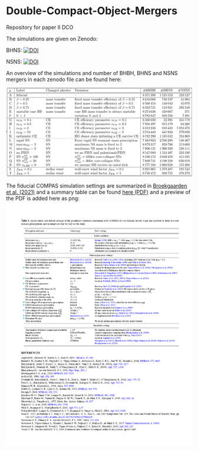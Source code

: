 # Double-Compact-Object-Mergers
Repository for paper II DCO





The simulations are given on Zenodo: 


BHNS:  [![DOI](https://zenodo.org/badge/DOI/10.5281/zenodo.5178777.svg)](https://doi.org/10.5281/zenodo.5178777) 

NSNS:  [![DOI](https://zenodo.org/badge/DOI/10.5281/zenodo.5189849.svg)](https://doi.org/10.5281/zenodo.5189849) 



An overview of the simulations and number of BHBH, BHNS and NSNS mergers in each zenodo file can be found here:

![alt text](https://github.com/FloorBroekgaarden/Double-Compact-Object-Mergers/blob/main/otherFiles/DCO_table_detailed.png?raw=true)

The fiducial COMPAS simulation settings are summarized in [Broekgaarden et al. (2021)](https://ui.adsabs.harvard.edu/abs/2021arXiv210302608B/abstract) and a summary table can be found [here (PDF)](https://github.com/FloorBroekgaarden/Double-Compact-Object-Mergers/blob/main/otherFiles/Table_with_detailed_binary__population_synthesis_simulation_settings.pdf)
and a preview of the PDF is added here as png: 
![alt text](https://github.com/FloorBroekgaarden/Double-Compact-Object-Mergers/blob/main/otherFiles/Table_with_detailed_binary__population_synthesis_simulation_settings_Page_1.png?raw=true)


